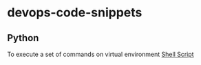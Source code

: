 # devops-code-snippets

## Python
  To execute a set of commands on virtual environment
  [Shell Script](./docs-build.sh)
